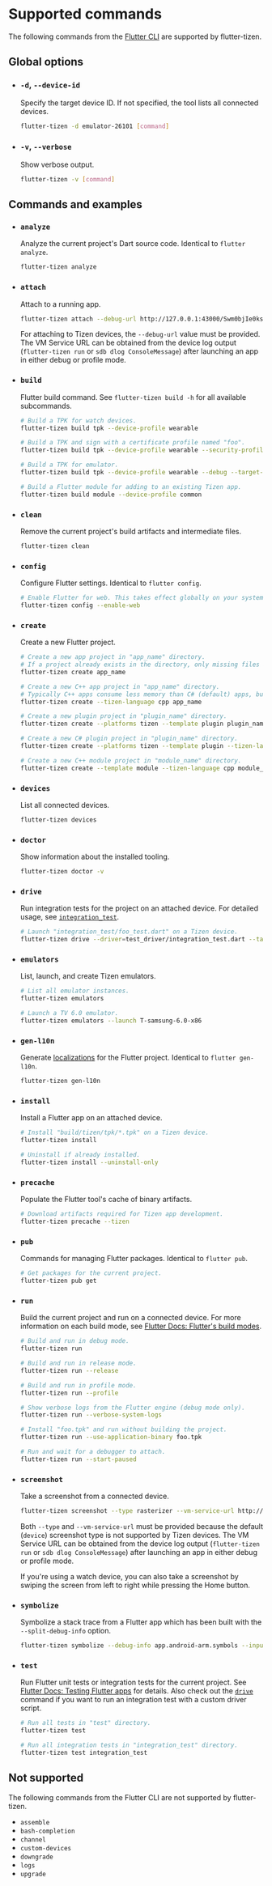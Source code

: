 # Supported commands

The following commands from the [Flutter CLI](https://flutter.dev/docs/reference/flutter-cli) are supported by flutter-tizen.

## Global options

- ### `-d`, `--device-id`

  Specify the target device ID. If not specified, the tool lists all connected devices.

  ```sh
  flutter-tizen -d emulator-26101 [command]
  ```

- ### `-v`, `--verbose`

  Show verbose output.

  ```sh
  flutter-tizen -v [command]
  ```

## Commands and examples

- ### `analyze`

  Analyze the current project's Dart source code. Identical to `flutter analyze`.

  ```sh
  flutter-tizen analyze
  ```

- ### `attach`

  Attach to a running app.

  ```sh
  flutter-tizen attach --debug-url http://127.0.0.1:43000/Swm0bjIe0ks=/
  ```

  For attaching to Tizen devices, the `--debug-url` value must be provided. The VM Service URL can be obtained from the device log output (`flutter-tizen run` or `sdb dlog ConsoleMessage`) after launching an app in either debug or profile mode.

- ### `build`

  Flutter build command. See `flutter-tizen build -h` for all available subcommands.

  ```sh
  # Build a TPK for watch devices.
  flutter-tizen build tpk --device-profile wearable

  # Build a TPK and sign with a certificate profile named "foo".
  flutter-tizen build tpk --device-profile wearable --security-profile foo

  # Build a TPK for emulator.
  flutter-tizen build tpk --device-profile wearable --debug --target-arch x86

  # Build a Flutter module for adding to an existing Tizen app.
  flutter-tizen build module --device-profile common
  ```

- ### `clean`

  Remove the current project's build artifacts and intermediate files.

  ```sh
  flutter-tizen clean
  ```

- ### `config`

  Configure Flutter settings. Identical to `flutter config`.

  ```sh
  # Enable Flutter for web. This takes effect globally on your system.
  flutter-tizen config --enable-web
  ```

- ### `create`

  Create a new Flutter project.

  ```sh
  # Create a new app project in "app_name" directory.
  # If a project already exists in the directory, only missing files are added.
  flutter-tizen create app_name

  # Create a new C++ app project in "app_name" directory.
  # Typically C++ apps consume less memory than C# (default) apps, but are not compatible with TV devices.
  flutter-tizen create --tizen-language cpp app_name

  # Create a new plugin project in "plugin_name" directory.
  flutter-tizen create --platforms tizen --template plugin plugin_name

  # Create a new C# plugin project in "plugin_name" directory.
  flutter-tizen create --platforms tizen --template plugin --tizen-language csharp plugin_name

  # Create a new C++ module project in "module_name" directory.
  flutter-tizen create --template module --tizen-language cpp module_name
  ```

- ### `devices`

  List all connected devices.

  ```sh
  flutter-tizen devices
  ```

- ### `doctor`

  Show information about the installed tooling.

  ```sh
  flutter-tizen doctor -v
  ```

- ### `drive`

  Run integration tests for the project on an attached device. For detailed usage, see [`integration_test`](https://github.com/flutter/flutter/tree/master/packages/integration_test).

  ```sh
  # Launch "integration_test/foo_test.dart" on a Tizen device.
  flutter-tizen drive --driver=test_driver/integration_test.dart --target=integration_test/foo_test.dart
  ```

- ### `emulators`

  List, launch, and create Tizen emulators.

  ```sh
  # List all emulator instances.
  flutter-tizen emulators

  # Launch a TV 6.0 emulator.
  flutter-tizen emulators --launch T-samsung-6.0-x86
  ```

- ### `gen-l10n`

  Generate [localizations](https://flutter.dev/docs/development/accessibility-and-localization/internationalization) for the Flutter project. Identical to `flutter gen-l10n`.

  ```sh
  flutter-tizen gen-l10n
  ```

- ### `install`

  Install a Flutter app on an attached device.

  ```sh
  # Install "build/tizen/tpk/*.tpk" on a Tizen device.
  flutter-tizen install

  # Uninstall if already installed.
  flutter-tizen install --uninstall-only
  ```

- ### `precache`

  Populate the Flutter tool's cache of binary artifacts.

  ```sh
  # Download artifacts required for Tizen app development.
  flutter-tizen precache --tizen
  ```

- ### `pub`

  Commands for managing Flutter packages. Identical to `flutter pub`.

  ```sh
  # Get packages for the current project.
  flutter-tizen pub get
  ```

- ### `run`

  Build the current project and run on a connected device. For more information on each build mode, see [Flutter Docs: Flutter's build modes](https://flutter.dev/docs/testing/build-modes).

  ```sh
  # Build and run in debug mode.
  flutter-tizen run

  # Build and run in release mode.
  flutter-tizen run --release

  # Build and run in profile mode.
  flutter-tizen run --profile

  # Show verbose logs from the Flutter engine (debug mode only).
  flutter-tizen run --verbose-system-logs

  # Install "foo.tpk" and run without building the project.
  flutter-tizen run --use-application-binary foo.tpk

  # Run and wait for a debugger to attach.
  flutter-tizen run --start-paused
  ```

- ### `screenshot`

  Take a screenshot from a connected device.

  ```sh
  flutter-tizen screenshot --type rasterizer --vm-service-url http://127.0.0.1:43000/Swm0bjIe0ks=/
  ```

  Both `--type` and `--vm-service-url` must be provided because the default (`device`) screenshot type is not supported by Tizen devices. The VM Service URL can be obtained from the device log output (`flutter-tizen run` or `sdb dlog ConsoleMessage`) after launching an app in either debug or profile mode.

  If you're using a watch device, you can also take a screenshot by swiping the screen from left to right while pressing the Home button.

- ### `symbolize`

  Symbolize a stack trace from a Flutter app which has been built with the `--split-debug-info` option.

  ```sh
  flutter-tizen symbolize --debug-info app.android-arm.symbols --input stack_trace.err
  ```

- ### `test`

  Run Flutter unit tests or integration tests for the current project. See [Flutter Docs: Testing Flutter apps](https://flutter.dev/docs/testing) for details. Also check out the [`drive`](#drive) command if you want to run an integration test with a custom driver script.

  ```sh
  # Run all tests in "test" directory.
  flutter-tizen test

  # Run all integration tests in "integration_test" directory.
  flutter-tizen test integration_test
  ```

## Not supported

The following commands from the Flutter CLI are not supported by flutter-tizen.

- `assemble`
- `bash-completion`
- `channel`
- `custom-devices`
- `downgrade`
- `logs`
- `upgrade`
